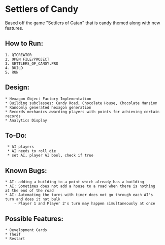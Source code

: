 # Settlers of Candy

Based off the game "Settlers of Catan" that is candy themed along with new features.


## How to Run:
    1. QTCREATOR 
    2. OPEN FILE/PROJECT 
    3. SETTLERS_OF_CANDY.PRO
    4. BUILD
    5. RUN 
    
## Design:
    * Hexagon Object Factory Implementation
    * Building subclasses: Candy Road, Chocolate House, Chocolate Mansion
    * Randomly generated hexagon generation
    * Records mechanics awarding players with points for achieving certain records
    * Analytics Display
    
## To-Do:
     * AI players
     * AI needs to roll die
     * set AI, player AI bool, check if true
    
## Known Bugs:
    * AI: adding a building to a point which already has a building
    * AI: Sometimes does not add a house to a road when there is nothing at the end of the road
    * AI: Automating the turns with timer does not go through each AI's turn and does it not bulk
        - Player 1 and Player 2's turn may happen simultaneously at once

## Possible Features:
    * Development Cards
    * Theif
    * Restart